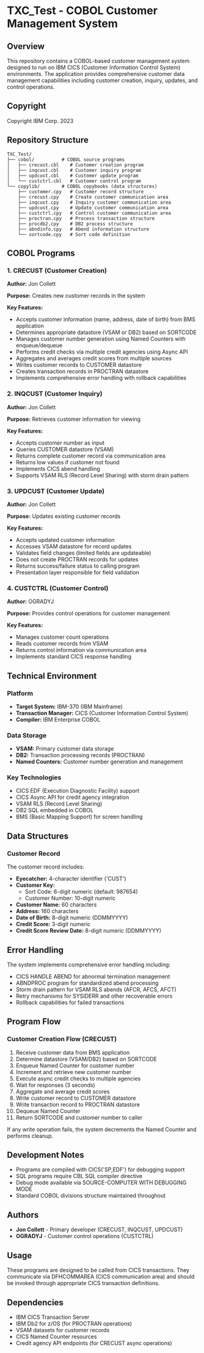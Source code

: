 # TXC_Test - COBOL Customer Management System

## Overview

This repository contains a COBOL-based customer management system designed to run on IBM CICS (Customer Information Control System) environments. The application provides comprehensive customer data management capabilities including customer creation, inquiry, updates, and control operations.

## Copyright

Copyright IBM Corp. 2023

## Repository Structure

```
TXC_Test/
├── cobol/          # COBOL source programs
│   ├── crecust.cbl    # Customer creation program
│   ├── inqcust.cbl    # Customer inquiry program
│   ├── updcust.cbl    # Customer update program
│   └── custctrl.cbl   # Customer control program
└── copylib/        # COBOL copybooks (data structures)
    ├── customer.cpy   # Customer record structure
    ├── crecust.cpy    # Create customer communication area
    ├── inqcust.cpy    # Inquiry customer communication area
    ├── updcust.cpy    # Update customer communication area
    ├── custctrl.cpy   # Control customer communication area
    ├── proctran.cpy   # Process transaction structure
    ├── procdb2.cpy    # DB2 process structure
    ├── abndinfo.cpy   # Abend information structure
    └── sortcode.cpy   # Sort code definition
```

## COBOL Programs

### 1. CRECUST (Customer Creation)
**Author:** Jon Collett

**Purpose:** Creates new customer records in the system

**Key Features:**
- Accepts customer information (name, address, date of birth) from BMS application
- Determines appropriate datastore (VSAM or DB2) based on SORTCODE
- Manages customer number generation using Named Counters with enqueue/dequeue
- Performs credit checks via multiple credit agencies using Async API
- Aggregates and averages credit scores from multiple sources
- Writes customer records to CUSTOMER datastore
- Creates transaction records in PROCTRAN datastore
- Implements comprehensive error handling with rollback capabilities

### 2. INQCUST (Customer Inquiry)
**Author:** Jon Collett

**Purpose:** Retrieves customer information for viewing

**Key Features:**
- Accepts customer number as input
- Queries CUSTOMER datastore (VSAM)
- Returns complete customer record via communication area
- Returns low values if customer not found
- Implements CICS abend handling
- Supports VSAM RLS (Record Level Sharing) with storm drain pattern

### 3. UPDCUST (Customer Update)
**Author:** Jon Collett

**Purpose:** Updates existing customer records

**Key Features:**
- Accepts updated customer information
- Accesses VSAM datastore for record updates
- Validates field changes (limited fields are updateable)
- Does not create PROCTRAN records for updates
- Returns success/failure status to calling program
- Presentation layer responsible for field validation

### 4. CUSTCTRL (Customer Control)
**Author:** OGRADYJ

**Purpose:** Provides control operations for customer management

**Key Features:**
- Manages customer count operations
- Reads customer records from VSAM
- Returns control information via communication area
- Implements standard CICS response handling

## Technical Environment

### Platform
- **Target System:** IBM-370 (IBM Mainframe)
- **Transaction Manager:** CICS (Customer Information Control System)
- **Compiler:** IBM Enterprise COBOL

### Data Storage
- **VSAM:** Primary customer data storage
- **DB2:** Transaction processing records (PROCTRAN)
- **Named Counters:** Customer number generation and management

### Key Technologies
- CICS EDF (Execution Diagnostic Facility) support
- CICS Async API for credit agency integration
- VSAM RLS (Record Level Sharing)
- DB2 SQL embedded in COBOL
- BMS (Basic Mapping Support) for screen handling

## Data Structures

### Customer Record
The customer record includes:
- **Eyecatcher:** 4-character identifier ('CUST')
- **Customer Key:**
  - Sort Code: 6-digit numeric (default: 987654)
  - Customer Number: 10-digit numeric
- **Customer Name:** 60 characters
- **Address:** 160 characters
- **Date of Birth:** 8-digit numeric (DDMMYYYY)
- **Credit Score:** 3-digit numeric
- **Credit Score Review Date:** 8-digit numeric (DDMMYYYY)

## Error Handling

The system implements comprehensive error handling including:
- CICS HANDLE ABEND for abnormal termination management
- ABNDPROC program for standardized abend processing
- Storm drain pattern for VSAM RLS abends (AFCR, AFCS, AFCT)
- Retry mechanisms for SYSIDERR and other recoverable errors
- Rollback capabilities for failed transactions

## Program Flow

### Customer Creation Flow (CRECUST)
1. Receive customer data from BMS application
2. Determine datastore (VSAM/DB2) based on SORTCODE
3. Enqueue Named Counter for customer number
4. Increment and retrieve new customer number
5. Execute async credit checks to multiple agencies
6. Wait for responses (3 seconds)
7. Aggregate and average credit scores
8. Write customer record to CUSTOMER datastore
9. Write transaction record to PROCTRAN datastore
10. Dequeue Named Counter
11. Return SORTCODE and customer number to caller

If any write operation fails, the system decrements the Named Counter and performs cleanup.

## Development Notes

- Programs are compiled with CICS('SP,EDF') for debugging support
- SQL programs require CBL SQL compiler directive
- Debug mode available via SOURCE-COMPUTER WITH DEBUGGING MODE
- Standard COBOL divisions structure maintained throughout

## Authors

- **Jon Collett** - Primary developer (CRECUST, INQCUST, UPDCUST)
- **OGRADYJ** - Customer control operations (CUSTCTRL)

## Usage

These programs are designed to be called from CICS transactions. They communicate via DFHCOMMAREA (CICS communication area) and should be invoked through appropriate CICS transaction definitions.

## Dependencies

- IBM CICS Transaction Server
- IBM Db2 for z/OS (for PROCTRAN operations)
- VSAM datasets for customer records
- CICS Named Counter resources
- Credit agency API endpoints (for CRECUST async operations)
